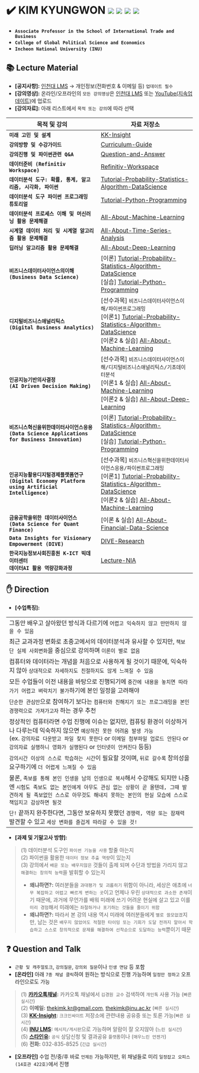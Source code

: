 # ✔️ KIM KYUNGWON <a href="https://sites.google.com/view/thekimk" target="_blank"><img src="https://img.shields.io/badge/Homepage-4285F4?style=flat-square&logo=Google&logoColor=white"/></a> <a href="https://scholar.google.com/citations?hl=ko&user=nHPe-4UAAAAJ&view_op=list_works&sortby=pubdate" target="_blank"><img src="https://img.shields.io/badge/Google Scholar-4285F4?style=flat-square&logo=Google Scholar&logoColor=white"/></a> <a href="https://www.youtube.com/channel/UCEYxJNI5dhnn_CdC9BEWTuA" target="_blank"><img src="https://img.shields.io/badge/YouTube-FF0000?style=flat-square&logo=YouTube&logoColor=white"/></a> <a href="https://github.com/thekimk" target="_blank"><img src="https://img.shields.io/badge/Github-181717?style=flat-square&logo=Github&logoColor=white"/></a>
- **`Associate Professor in the School of International Trade and Business`**
- **`College of Global Political Science and Economics`**
- **`Incheon National University (INU)`**

## 📚 Lecture Material
- **[공지사항]:** [인천대 LMS](http://cyber.inu.ac.kr/) $\rightarrow$ 개인정보(전화번호 & 이메일 등) `업데이트 필수`
- **[강의영상]:** 온라인/오프라인의 `모든 강의영상`은 [인천대 LMS](http://cyber.inu.ac.kr/) 또는 [YouTube(지속업데이트)](https://www.youtube.com/channel/UCEYxJNI5dhnn_CdC9BEWTuA)에 업로드
- **[강의자료]:** 아래 리스트에서 `목적 또는 강의`에 따라 선택

| 목적 및 강의 | 자료 저장소 |
|---|---|
| **`미래 고민 및 설계`** | [KK-Insight](https://github.com/thekimk/KK-Insight) |
| **`강의방향 및 수강가이드`** | [Curriculum-Guide](https://github.com/thekimk/Curriculum-Guide) |
| **`강의진행 및 파이썬관련 Q&A`** | [Question-and-Answer](https://github.com/thekimk/Question-and-Answer) |
| **`데이터준비 (Refinitiv Workspace)`** | [Refinitiv-Workspace](https://github.com/thekimk/Refinitiv-Workspace) |
| **`데이터분석 도구: 확률, 통계, 알고리즘, 시각화, 파이썬`** | [Tutorial-Probability-Statistics-Algorithm-DataScience](https://github.com/thekimk/Tutorial-Probability-Statistics-Algorithm-DataScience) |
| **`데이터분석 도구 파이썬 프로그래밍 튜토리얼`** | [Tutorial-Python-Programming](https://github.com/thekimk/Tutorial-Python-Programming) |
| **`데이터분석 프로세스 이해 및 머신러닝 활용 문제해결`** | [All-About-Machine-Learning](https://github.com/thekimk/All-About-Machine-Learning) |
| **`시계열 데이터 처리 및 시계열 알고리즘 활용 문제해결`** | [All-About-Time-Series-Analysis](https://github.com/thekimk/All-About-Time-Series-Analysis) |
| **`딥러닝 알고리즘 활용 문제해결`** | [All-About-Deep-Learning](https://github.com/thekimk/All-About-Deep-Learning) |
| **`비즈니스데이터사이언스의이해`** <br> **`(Business Data Science)`** | [이론] [Tutorial-Probability-Statistics-Algorithm-DataScience](https://github.com/thekimk/Tutorial-Probability-Statistics-Algorithm-DataScience) <br> [실습] [Tutorial-Python-Programming](https://github.com/thekimk/Tutorial-Python-Programming) |
| **`디지털비즈니스애널리틱스`** <br> **`(Digital Business Analytics)`** | [선수과목] `비즈니스데이터사이언스이해/파이썬프로그래밍` <br> [이론1] [Tutorial-Probability-Statistics-Algorithm-DataScience](https://github.com/thekimk/Tutorial-Probability-Statistics-Algorithm-DataScience) <br> [이론2 & 실습] [All-About-Machine-Learning](https://github.com/thekimk/Business-Data-Analytics) |
| **`인공지능기반의사결정`** <br> **`(AI Driven Decision Making)`** | [선수과목] `비즈니스데이터사이언스이해/디지털비즈니스애널리틱스/기초데이터분석` <br> [이론1 & 실습] [All-About-Machine-Learning](https://github.com/thekimk/Business-Data-Analytics) <br> [이론2 & 실습] [All-About-Deep-Learning](https://github.com/thekimk/All-About-Deep-Learning) |
| **`비즈니스혁신을위한데이터사이언스응용`** <br> **`(Data Science Applications for Business Innovation)`** | [이론] [Tutorial-Probability-Statistics-Algorithm-DataScience](https://github.com/thekimk/Tutorial-Probability-Statistics-Algorithm-DataScience) <br> [실습] [Tutorial-Python-Programming](https://github.com/thekimk/Tutorial-Python-Programming) |
| **`인공지능활용디지털경제플랫폼연구`** <br> **`(Digital Economy Platform using Artificial Intelligence)`** | [선수과목] `비즈니스혁신을위한데이터사이언스응용/파이썬프로그래밍` <br> [이론1] [Tutorial-Probability-Statistics-Algorithm-DataScience](https://github.com/thekimk/Tutorial-Probability-Statistics-Algorithm-DataScience) <br> [이론2 & 실습] [All-About-Machine-Learning](https://github.com/thekimk/Business-Data-Analytics) |
| **`금융공학을위한 데이터사이언스`** <br> **`(Data Science for Quant Finance)`** | [이론 & 실습] [All-About-Financial-Data-Science](https://github.com/thekimk/All-About-Financial-Data-Science) |
| **`Data Insights for Visionary Empowerment (DIVE)`** | [DIVE-Research](https://github.com/thekimk/DEBA-Research) |
| **`한국지능정보사회진흥원 K-ICT 빅데이터센터`** <br> **`데이터AI 활용 역량강화과정`** | [Lecture-NIA](https://github.com/thekimk/Lecture-NIA) |

## ✋ Direction 
- **[수업특징]:** 

| |
|---|
| 그동안 배우고 살아왔던 방식과 다르기에 `어렵고 익숙하지 않고 만만하지 않을 수 있음`  |
| 최근 교과과정 변화로 초중고에서의 데이터분석과 유사할 수 있지만, `책보단 실제 사회변화`을 중심으로 강의하며 `이론이 별로 없음` |
| 컴퓨터와 데이터라는 개념을 처음으로 사용하게 될 것이기 때문에, 익숙하지 않아 `상대적으로 자세하지도 친절하지도 않게 느껴질 수 있음` |
| 모든 수업들이 이전 내용을 바탕으로 진행되기에 `중간에 내용을 놓치면 따라가기 어렵고 벼락치기 불가`하기에 본인 일정을 고려해야 |
| `단순한 관심만`으로 참여하기 보다는 `컴퓨터와 친해지기 또는 프로그래밍을 본인 경쟁력으로 가져가고자` 하는 경우 추천 |
| 정상적인 컴퓨터라면 수업 진행에 이슈는 없지만, 컴퓨팅 환경이 이상하거나 다루는데 익숙하지 않으면 `예상하진 못한 어려움 발생 가능` <br> (ex. `강의자료 다운받고 파일 찾지 못한다` or `이메일 첨부파일 업로드 안된다` or `강의자료 실행하니 영화가 실행된다` or `인터넷이 안켜진다` 등등) |
| `강의시간 이상의 스스로 학습하는 시간`이 필요할 것이며, `뒤로 갈수록` 창의성을 요구하기에 `더 어렵게 느껴질 수 있음` |
| 물론, `족보를 통해 본인 인생을 남의 인생으로 복사`해서 수강해도 되지만 나중엔 `시험도 족보도 없는 본인에게 아무도 관심 없는 상황이 곧 올텐데, 그때 발견하게 될 족보없인 스스로 아무것도 해내지 못하는 본인의 현실 모습에 스스로 책임지고 감상하면 될것` |
| `단!` 끝까지 완주한다면, 그동안 보유하지 못했던 `경쟁력, 역량 또는 잠재력` 발견할 수 있고 `세상 변화를 즐겁게 따라갈 수 있을 것!` |

- **[과제 및 기말고사 방향]:**       
>
> (1) 데이터분석 도구인 `파이썬 기능을 사용` 할줄 아는지    
> (2) 파이썬을 활용한 `데이터 정보 추출 역량`이 있는지    
> (3) 강의에서 `배운 또는 배우지않은` 것들이 출제 되며 수단과 방법을 가리지 않고 `해결하는 창의적 능력`을 발휘할 수 있는지    
> - **왜냐하면?:** 여러분들을 `과대평가 및 괴롭히기` 위함이 아니라, 세상은 애초에 `너무 복잡하고 어렵고 빠르게 변하는 곳`이고 언제나 우린 `상대적으로 과소한 존재`이기 때문에, 과거에 무언가를 배워 미래에 쓰기 어려운 현실에 살고 있고 이를 `미리 경험`해서 미래에는 `좌절하거나 포기하는 것들을 줄이기 위함`    
> - **왜냐하면?:** 따라서 본 강의 내용 역시 미래에 여러분들에게 `별로 쓸모없겠`지만, 남는 것은 `배우지 않았어도 적절한 타이밍 또는 기회가 도달 전까지 알아서 학습하고 스스로 창의적으로 문제를 해결하여 선착순으로 도달하는 능력`뿐이기 때문

## ❓ Question and Talk    
- `근황 및 캐주얼토크`, `강의질문`, `강의외 질문`이나 `인생 면담` 등 포함    
- **[온라인]** 아래 `7종 채널 클릭`하여 원하는 방식으로 진행 가능하며 `일정만 정하고` 오프라인으로도 가능    
>
> (1) **[카카오톡채널](http://pf.kakao.com/_Exfqqb):** 카카오톡 채널에서 `김경원 교수` 검색하여 `개인톡` 사용 가능 (`빠른 실시간`)    
> (2) **이메일:** thekimk.kr@gmail.com, thekimk@inu.ac.kr (`빠른 실시간`)    
> (3) **[KK-Insight](https://github.com/thekimk/KK-Insight):** `크크인싸이트` 저장소에 관련내용 공유중 또는 토론 가능(`빠른 실시간`)       
> (4) **[INU LMS](http://cyber.inu.ac.kr/):** `메시지/게시판`으로 가능하며 알람이 잘 오지않아 (`느린 실시간`)         
> (5) **[스타인유](https://starinu.inu.ac.kr/index.do):** `공식` 상담신청 및 결과공유 `플랫폼`이나 (`매우느린 언젠가`)  
> (6) **전화:** 032-835-8525 (`긴급 실시간`)        
>
- **[오프라인]** 수업 전/중/후 바로 `언제든` 가능하지만, 위 채널들로 미리 `일정잡고 오피스(14호관 422호)`에서 진행    
